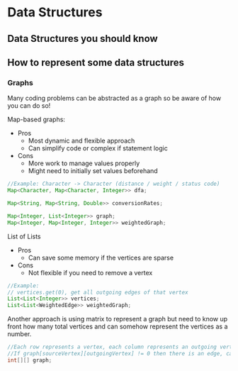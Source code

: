 # Data Structures
## Data Structures you should know

## How to represent some data structures

### Graphs
Many coding problems can be abstracted as a graph so be aware of how you can do so!

Map-based graphs:
- Pros
  - Most dynamic and flexible approach
  - Can simplify code or complex if statement logic
- Cons
  - More work to manage values properly
  - Might need to initially set values beforehand
```java
//Example: Character -> Character (distance / weight / status code)
Map<Character, Map<Character, Integer>> dfa;

Map<String, Map<String, Double>> conversionRates;

Map<Integer, List<Integer>> graph;
Map<Integer, Map<Integer, Integer>> weightedGraph;
```

List of Lists
- Pros
  - Can save some memory if the vertices are sparse
- Cons
  - Not flexible if you need to remove a vertex
```java
//Example: 
// vertices.get(0), get all outgoing edges of that vertex
List<List<Integer>> vertices;
List<List<WeightedEdge>> weightedGraph;
```

Another approach is using matrix to represent a graph
but need to know up front how many total vertices and can somehow represent the vertices as a number.
```java
//Each row represents a vertex, each column represents an outgoing vertex
//If graph[sourceVertex][outgoingVertex] != 0 then there is an edge, can also represent a weighted edge
int[][] graph; 
```

### 